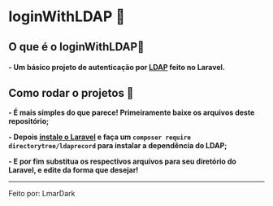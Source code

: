 # loginWithLDAP 📍

## O que é o loginWithLDAP🤔

#### - Um básico projeto de autenticação por [LDAP](https://pt.wikipedia.org/wiki/LDAP) feito no Laravel.

## Como rodar o projetos 👣

**<p>- É mais simples do que parece! Primeiramente baixe os arquivos deste repositório;</p>**
**<p>- Depois [instale o Laravel](https://laravel.com/docs/11.x/installation) e faça um ```composer require directorytree/ldaprecord``` para instalar a dependência do LDAP;**
**<p>- E por fim substitua os respectivos arquivos para seu diretório do Laravel, e edite da forma que desejar!</p>**

---

Feito por: LmarDark
